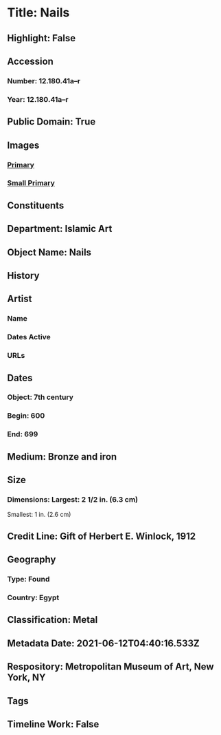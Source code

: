 # Title: Nails
## Highlight: False
## Accession
### Number: 12.180.41a–r
### Year: 12.180.41a–r
## Public Domain: True
## Images
### [Primary](https://images.metmuseum.org/CRDImages/is/original/12.180.41a-r.JPG)
### [Small Primary](https://images.metmuseum.org/CRDImages/is/web-large/12.180.41a-r.JPG)
## Constituents
## Department: Islamic Art
## Object Name: Nails
## History
## Artist
### Name
### Dates Active
### URLs
## Dates
### Object: 7th century
### Begin: 600
### End: 699
## Medium: Bronze and iron
## Size
### Dimensions: Largest: 2 1/2 in. (6.3 cm)
Smallest: 1 in. (2.6 cm)
## Credit Line: Gift of Herbert E. Winlock, 1912
## Geography
### Type: Found
### Country: Egypt
## Classification: Metal
## Metadata Date: 2021-06-12T04:40:16.533Z
## Respository: Metropolitan Museum of Art, New York, NY
## Tags
## Timeline Work: False
